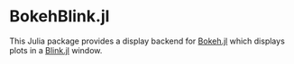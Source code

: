# BokehBlink.jl

This Julia package provides a display backend for [Bokeh.jl](https://github.com/cjdoris/Bokeh.jl)
which displays plots in a [Blink.jl](https://github.com/JuliaGizmos/Blink.jl) window.
